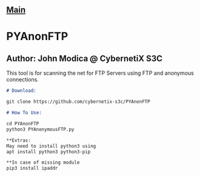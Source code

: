 ## [Main](https://CybernetiX-S3C.github.io)

# PYAnonFTP
## Author: John Modica @ CybernetiX S3C

This tool is for scanning the net for FTP Servers using FTP and anonymous connections.

```markdown
# Download:

git clone https://github.com/cybernetix-s3c/PYAnonFTP

# How To Use:

cd PYAnonFTP
python3 PYAnonymousFTP.py

**Extras:
May need to install python3 using 
apt install python3 python3-pip

**In case of missing module
pip3 install ipaddr
```
